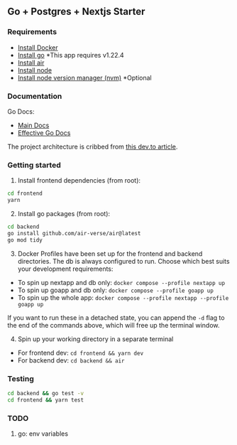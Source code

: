 ## Go + Postgres + Nextjs Starter

### Requirements

- [Install Docker](https://docs.docker.com/engine/install/)
- [Install go](https://go.dev/doc/install) \*This app requires v1.22.4
- [Install air](https://github.com/air-verse/air)
- [Install node](https://nodejs.org/en/download/prebuilt-installer/current)
- [Install node version manager (nvm)](https://github.com/nvm-sh/nvm) \*Optional

### Documentation

Go Docs:

- [Main Docs](https://go.dev/doc/)
- [Effective Go Docs](https://go.dev/doc/effective_go)

The project architecture is cribbed from [this dev.to article](https://dev.to/francescoxx/go-typescript-full-stack-web-app-with-nextjs-postgresql-and-docker-42ln).

### Getting started

1. Install frontend dependencies (from root):

```bash
cd frontend
yarn
```

2. Install go packages (from root):

```bash
cd backend
go install github.com/air-verse/air@latest
go mod tidy
```

3. Docker Profiles have been set up for the frontend and backend directories. The db is always configured to run. Choose which best suits your development requirements:

- To spin up nextapp and db only: `docker compose --profile nextapp up`
- To spin up goapp and db only: `docker compose --profile goapp up`
- To spin up the whole app: `docker compose --profile nextapp --profile goapp up`

If you want to run these in a detached state, you can append the `-d` flag to the end of the commands above, which will free up the terminal window.

4. Spin up your working directory in a separate terminal

- For frontend dev: `cd frontend && yarn dev`
- For backend dev: `cd backend && air`

### Testing

```bash
cd backend && go test -v
cd frontend && yarn test
```

### TODO

1. go: env variables 